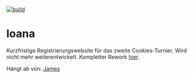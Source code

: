 [![build](https://github.com/CookiesTournament/loana/actions/workflows/maven.yml/badge.svg)](https://github.com/CookiesTournament/loana/actions/workflows/maven.yml)
# loana
Kurzfristige Registrierungswebsite für das zweite Cookies-Turnier. Wird nicht mehr weiterentwickelt. Kompletter Rework [hier](https://github.com/CookiesTournament/corina).

Hängt ab von: [James](https://github.com/CookiesTournament/james)
